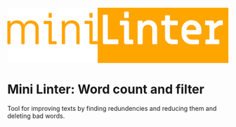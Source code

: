 ![Mini-Linter Logo](https://raw.githubusercontent.com/mirja-t/Mini-Linter/main/src/images/minilinter-logo.svg)

# Mini Linter: Word count and filter

Tool for improving texts by finding redundencies and reducing them and deleting bad words.